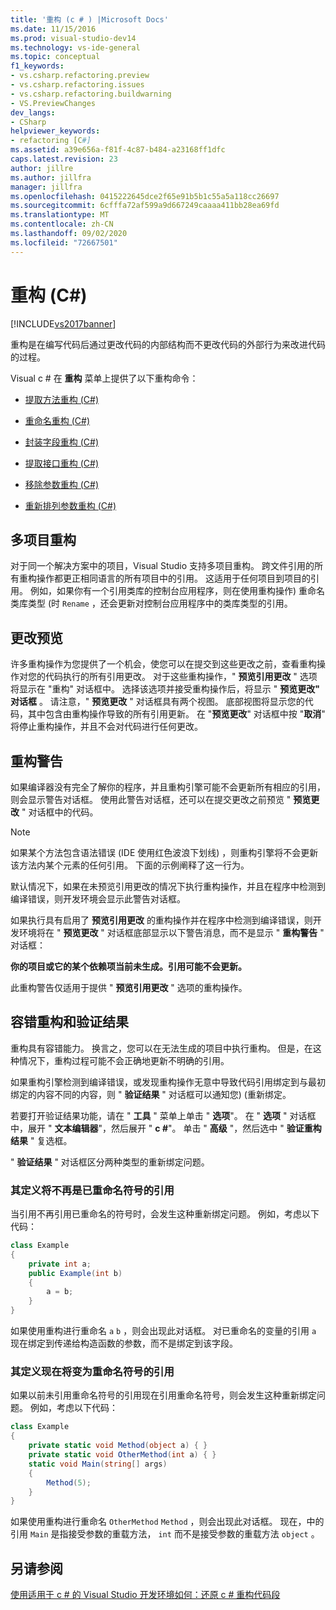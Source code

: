 ```yaml
---
title: '重构 (c # ) |Microsoft Docs'
ms.date: 11/15/2016
ms.prod: visual-studio-dev14
ms.technology: vs-ide-general
ms.topic: conceptual
f1_keywords:
- vs.csharp.refactoring.preview
- vs.csharp.refactoring.issues
- vs.csharp.refactoring.buildwarning
- VS.PreviewChanges
dev_langs:
- CSharp
helpviewer_keywords:
- refactoring [C#]
ms.assetid: a39e656a-f81f-4c87-b484-a23168ff1dfc
caps.latest.revision: 23
author: jillre
ms.author: jillfra
manager: jillfra
ms.openlocfilehash: 0415222645dce2f65e91b5b1c55a5a118cc26697
ms.sourcegitcommit: 6cfffa72af599a9d667249caaaa411bb28ea69fd
ms.translationtype: MT
ms.contentlocale: zh-CN
ms.lasthandoff: 09/02/2020
ms.locfileid: "72667501"
---
```

# <a name="refactoring-c"></a>重构 (C#)
[!INCLUDE[vs2017banner](../includes/vs2017banner.md)]

重构是在编写代码后通过更改代码的内部结构而不更改代码的外部行为来改进代码的过程。

 Visual c # 在 **重构** 菜单上提供了以下重构命令：

- [提取方法重构 (C#)](../csharp-ide/extract-method-refactoring-csharp.md)

- [重命名重构 (C#)](../csharp-ide/rename-refactoring-csharp.md)

- [封装字段重构 (C#)](../csharp-ide/encapsulate-field-refactoring-csharp.md)

- [提取接口重构 (C#)](../csharp-ide/extract-interface-refactoring-csharp.md)

- [移除参数重构 (C#)](../csharp-ide/remove-parameters-refactoring-csharp.md)

- [重新排列参数重构 (C#)](../csharp-ide/reorder-parameters-refactoring-csharp.md)

## <a name="multi-project-refactoring"></a>多项目重构
 对于同一个解决方案中的项目，Visual Studio 支持多项目重构。 跨文件引用的所有重构操作都更正相同语言的所有项目中的引用。 这适用于任何项目到项目的引用。 例如，如果你有一个引用类库的控制台应用程序，则在使用重构操作) 重命名类库类型 (时 `Rename` ，还会更新对控制台应用程序中的类库类型的引用。

## <a name="changes-preview"></a>更改预览
 许多重构操作为您提供了一个机会，使您可以在提交到这些更改之前，查看重构操作对您的代码执行的所有引用更改。 对于这些重构操作，" **预览引用更改** " 选项将显示在 "重构" 对话框中。 选择该选项并接受重构操作后，将显示 " **预览更改" 对话框** 。 请注意，" **预览更改** " 对话框具有两个视图。 底部视图将显示您的代码，其中包含由重构操作导致的所有引用更新。 在 "**预览更改**" 对话框中按 "**取消**" 将停止重构操作，并且不会对代码进行任何更改。

## <a name="refactoring-warnings"></a>重构警告
 如果编译器没有完全了解你的程序，并且重构引擎可能不会更新所有相应的引用，则会显示警告对话框。 使用此警告对话框，还可以在提交更改之前预览 " **预览更改** " 对话框中的代码。

> [!NOTE]
> 如果某个方法包含语法错误 (IDE 使用红色波浪下划线) ，则重构引擎将不会更新该方法内某个元素的任何引用。 下面的示例阐释了这一行为。

 默认情况下，如果在未预览引用更改的情况下执行重构操作，并且在程序中检测到编译错误，则开发环境会显示此警告对话框。

 如果执行具有启用了 **预览引用更改** 的重构操作并在程序中检测到编译错误，则开发环境将在 " **预览更改** " 对话框底部显示以下警告消息，而不是显示 " **重构警告** " 对话框：

 **你的项目或它的某个依赖项当前未生成。引用可能不会更新。**

 此重构警告仅适用于提供 " **预览引用更改** " 选项的重构操作。

## <a name="error-tolerant-refactoring-and-verification-results"></a>容错重构和验证结果
 重构具有容错能力。 换言之，您可以在无法生成的项目中执行重构。 但是，在这种情况下，重构过程可能不会正确地更新不明确的引用。

 如果重构引擎检测到编译错误，或发现重构操作无意中导致代码引用绑定到与最初绑定的内容不同的内容，则 " **验证结果** " 对话框可以通知您)  (重新绑定。

 若要打开验证结果功能，请在 " **工具** " 菜单上单击 " **选项**"。 在 " **选项** " 对话框中，展开 " **文本编辑器**"，然后展开 " **c #**"。 单击 " **高级** "，然后选中 " **验证重构结果** " 复选框。

 " **验证结果** " 对话框区分两种类型的重新绑定问题。

### <a name="references-whose-definition-will-no-longer-be-the-renamed-symbol"></a>其定义将不再是已重命名符号的引用
 当引用不再引用已重命名的符号时，会发生这种重新绑定问题。 例如，考虑以下代码：

```csharp
class Example
{
    private int a;
    public Example(int b)
    {
        a = b;
    }
}
```

 如果使用重构进行重命名 `a` `b` ，则会出现此对话框。 对已重命名的变量的引用 `a` 现在绑定到传递给构造函数的参数，而不是绑定到该字段。

### <a name="references-whose-definition-will-now-become-the-renamed-symbol"></a>其定义现在将变为重命名符号的引用
 如果以前未引用重命名符号的引用现在引用重命名符号，则会发生这种重新绑定问题。 例如，考虑以下代码：

```csharp
class Example
{
    private static void Method(object a) { }
    private static void OtherMethod(int a) { }
    static void Main(string[] args)
    {
        Method(5);
    }
}
```

 如果使用重构进行重命名 `OtherMethod` `Method` ，则会出现此对话框。 现在，中的引用 `Main` 是指接受参数的重载方法， `int` 而不是接受参数的重载方法 `object` 。

## <a name="see-also"></a>另请参阅
 [使用适用于 c # 的 Visual Studio 开发环境](../csharp-ide/using-the-visual-studio-development-environment-for-csharp.md)[如何：还原 c # 重构代码段](../ide/how-to-restore-csharp-refactoring-snippets.md)